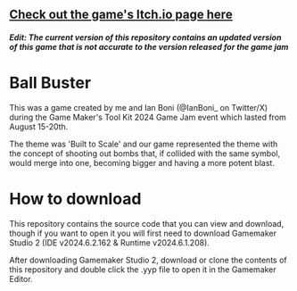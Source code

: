## [Check out the game's Itch.io page here](https://ianboni.itch.io/ball-buster)

##### Edit: The current version of this repository contains an updated version of this game that is not accurate to the version released for the game jam

# Ball Buster
This was a game created by me and Ian Boni (@IanBoni_ on Twitter/X) during the Game Maker's Tool Kit 2024 Game Jam event which lasted from August 15-20th.

The theme was 'Built to Scale' and our game represented the theme with the concept of shooting out bombs that, if collided with the same symbol, would merge into one, becoming bigger and having a more potent blast.

# How to download
This repository contains the source code that you can view and download, though if you want to open it you will first need to download Gamemaker Studio 2 (IDE v2024.6.2.162 & Runtime v2024.6.1.208).

After downloading Gamemaker Studio 2, download or clone the contents of this repository and double click the .yyp file to open it in the Gamemaker Editor.